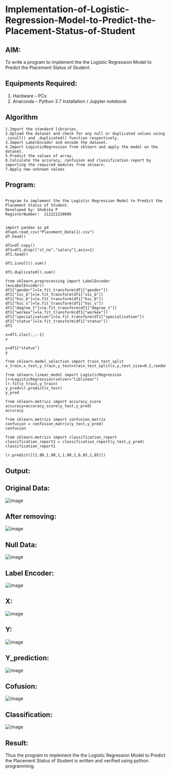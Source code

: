 # Implementation-of-Logistic-Regression-Model-to-Predict-the-Placement-Status-of-Student

## AIM:
To write a program to implement the the Logistic Regression Model to Predict the Placement Status of Student.

## Equipments Required:
1. Hardware – PCs
2. Anaconda – Python 3.7 Installation / Jupyter notebook

## Algorithm
```
1.Import the standard libraries.
2.Upload the dataset and check for any null or duplicated values using .isnull() and .duplicated() function respectively.
3.Import LabelEncoder and encode the dataset.
4.Import LogisticRegression from sklearn and apply the model on the dataset.
5.Predict the values of array.
6.Calculate the accuracy, confusion and classification report by importing the required modules from sklearn.
7.Apply new unknown values
```
## Program:
```

Program to implement the the Logistic Regression Model to Predict the Placement Status of Student.
Developed by: Shobika P
RegisterNumber:  212221230096


import pandas as pd
df=pd.read_csv("Placement_Data(1).csv")
df.head()

df1=df.copy()
df1=df1.drop(["sl_no","salary"],axis=1)
df1.head()

df1.isnull().sum()

df1.duplicated().sum()

from sklearn.preprocessing import LabelEncoder
le=LabelEncoder()
df1["gender"]=le.fit_transform(df1["gender"])
df1["ssc_b"]=le.fit_transform(df1["ssc_b"])
df1["hsc_b"]=le.fit_transform(df1["hsc_b"])
df1["hsc_s"]=le.fit_transform(df1["hsc_s"])
df1["degree_t"]=le.fit_transform(df1["degree_t"])
df1["workex"]=le.fit_transform(df1["workex"])
df1["specialisation"]=le.fit_transform(df1["specialisation"])
df1["status"]=le.fit_transform(df1["status"])
df1

x=df1.iloc[:,:-1]
x

y=df1["status"]
y

from sklearn.model_selection import train_test_split
x_train,x_test,y_train,y_test=train_test_split(x,y,test_size=0.2,random_state=0)

from sklearn.linear_model import LogisticRegression
lr=LogisticRegression(solver="liblinear")
lr.fit(x_train,y_train)
y_pred=lr.predict(x_test)
y_pred

from sklearn.metrics import accuracy_score
accuracy=accuracy_score(y_test,y_pred)
accuracy

from sklearn.metrics import confusion_matrix
confusion = confusion_matrix(y_test,y_pred)
confusion

from sklearn.metrics import classification_report
classification_report1 = classification_report(y_test,y_pred)
classification_report1

lr.predict([[1,80,1,90,1,1,90,1,0,85,1,85]])

```

## Output:
## Original Data:
![image](https://user-images.githubusercontent.com/94508142/204136255-8cb10f6a-6c74-440f-add7-a7be6008664b.png)
## After removing:
![image](https://user-images.githubusercontent.com/94508142/204136278-512a878a-d155-48b9-9569-b8f11edb494e.png)
## Null Data:
![image](https://user-images.githubusercontent.com/94508142/204136293-5a15afff-05bd-4845-b2b3-66642d8f8a5f.png)
## Label Encoder:
![image](https://user-images.githubusercontent.com/94508142/204136330-1d33be6b-8b16-4ad7-b24d-6157af5aeeb6.png)
## X:
![image](https://user-images.githubusercontent.com/94508142/204136347-d8dee653-d011-4866-a2ab-d8e3f9aeeeff.png)
## Y:
![image](https://user-images.githubusercontent.com/94508142/204136360-7af0b407-7529-4be9-9fcf-24ca0ebc9400.png)
## Y_prediction:
![image](https://user-images.githubusercontent.com/94508142/204136366-0769bc13-f1d0-4388-a72d-9f4d30469c01.png)
## Cofusion:
![image](https://user-images.githubusercontent.com/94508142/204136373-349bf1c1-052c-4255-83c7-557dd0dcc0b8.png)
## Classification:
![image](https://user-images.githubusercontent.com/94508142/204136392-5c88781d-6104-449c-a5ce-3ae6689cc1d4.png)






## Result:
Thus the program to implement the the Logistic Regression Model to Predict the Placement Status of Student is written and verified using python programming.
